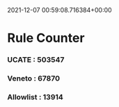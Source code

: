 2021-12-07 00:59:08.716384+00:00
# Rule Counter 
 ### UCATE : 503547

 ### Veneto : 67870

 ### Allowlist : 13914